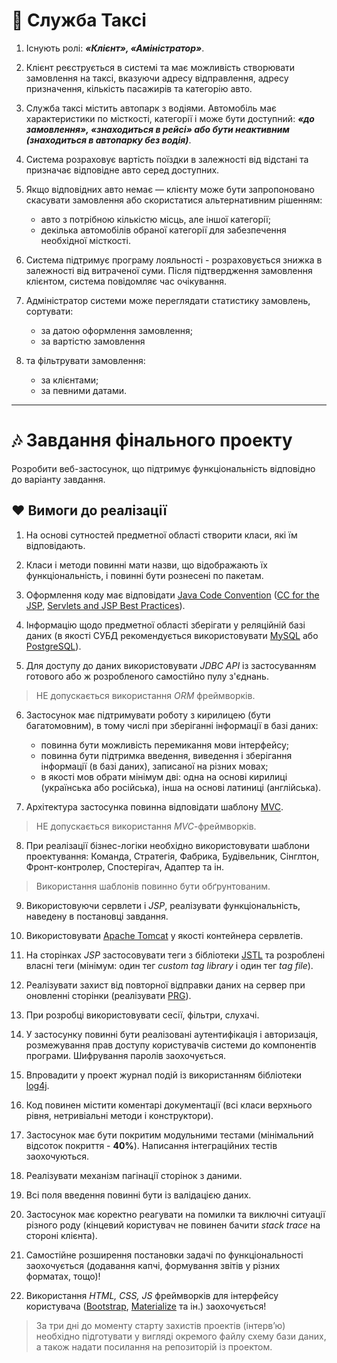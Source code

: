 # :taxi: Служба Таксі

1. Існують ролі: ***«Клієнт», «Аміністратор»***.

2. Клієнт реєструється в системі та має можливість створювати замовлення на таксі, вказуючи адресу відправлення, адресу призначення, кількість пасажирів та категорію авто.

3. Служба таксі містить автопарк з водіями. Автомобіль має характеристики по місткості, категорії і може бути доступний: ***«до замовлення», «знаходиться в рейсі» 
або бути неактивним (знаходиться в автопарку без водія)***.

4. Система розраховує вартість поїздки в залежності від відстані та призначає відповідне авто серед доступних.

5. Якщо відповідних авто немає —  клієнту може бути запропоновано скасувати замовлення або скористатися альтернативним рішенням:
   - авто з потрібною кількістю місць, але іншої категорії;
   - декілька автомобілів обраної категорії для забезпечення необхідної місткості.

6. Система підтримує програму лояльності - розраховується знижка в залежності від  витраченої суми.
Після підтвердження замовлення клієнтом, система повідомляє час очікування.

7. Адміністратор системи може переглядати статистику замовлень, сортувати:
   - за датою оформлення замовлення;
   - за вартістю замовлення

8. та фільтрувати замовлення:
   - за клієнтами;
   - за певними датами.

---

# :notes: Завдання фінального проекту 
 
Розробити веб-застосунок, що підтримує функціональність відповідно до варіанту завдання.

## :heart: Вимоги до реалізації

1. На основі сутностей предметної області створити класи, які їм відповідають.

2. Класи і методи повинні мати назви, що відображають їх функціональність, і повинні бути рознесені по пакетам.

3. Оформлення коду має відповідати [Java Code Convention](https://www.oracle.com/technetwork/java/codeconventions-150003.pdf) ([CC for the JSP](https://www.oracle.com/technical-resources/articles/javase/code-convention.html), [Servlets and JSP Best Practices](https://www.oracle.com/technical-resources/articles/javase/servlets-jsp.html)).

4. Інформацію щодо предметної області зберігати у реляційній базі даних (в якості СУБД рекомендується використовувати [MySQL](https://www.mysql.com/) або [PostgreSQL](https://www.postgresql.org/)).

5. Для доступу до даних використовувати *JDBC API* із застосуванням готового або ж розробленого самостійно пулу з'єднань.

> НЕ допускається використання *ORM* фреймворків.

6. Застосунок має підтримувати роботу з кирилицею (бути багатомовним), в тому числі при зберіганні інформації в базі даних:
   - повинна бути можливість перемикання мови інтерфейсу;
   - повинна бути підтримка введення, виведення і зберігання інформації (в базі даних), записаної на різних мовах;
   - в якості мов обрати мінімум дві: одна на основі кирилиці (українська або російська), інша на основі латиниці (англійська).

7. Архітектура застосунка повинна відповідати шаблону [MVC](https://en.wikipedia.org/wiki/JSP_model_2_architecture).

> НЕ допускається використання *MVC*-фреймворків.

8. При реалізації бізнес-логіки необхідно використовувати шаблони проектування: Команда, Стратегія, Фабрика, Будівельник, Сінглтон, Фронт-контролер, Спостерігач, Адаптер та ін.

> Використання шаблонів повинно бути обґрунтованим.

9. Використовуючи сервлети і *JSP*, реалізувати функціональність, наведену в постановці завдання.

10. Використовувати [Apache Tomcat](http://tomcat.apache.org/) у якості контейнера сервлетів.

11. На сторінках *JSP* застосовувати теги з бібліотеки [JSTL](http://tomcat.apache.org/taglibs.html) та розроблені власні теги (мінімум: один тег *custom tag library* і один тег *tag file*).

12. Реалізувати захист від повторної відправки даних на сервер при оновленні сторінки (реалізувати [PRG](https://en.wikipedia.org/wiki/Post/Redirect/Get)).

13. При розробці використовувати сесії, фільтри, слухачі.

14. У застосунку повинні бути реалізовані аутентифікація і авторизація, розмежування прав доступу користувачів системи до компонентів програми. Шифрування паролів заохочується.

15. Впровадити у проект журнал подій із використанням бібліотеки [log4j](https://logging.apache.org/log4j/2.x/index.html).

16. Код повинен містити коментарі документації (всі класи верхнього рівня, нетривіальні методи і конструктори).

17. Застосунок має бути покритим модульними тестами (мінімальний відсоток покриття - **40%**). Написання інтеграційних тестів заохочуються.

18. Реалізувати механізм пагінації сторінок з даними.

19. Всі поля введення повинні бути із валідацією даних.

20. Застосунок має коректно реагувати на помилки та виключні ситуації різного роду (кінцевий користувач не повинен бачити *stack trace* на стороні клієнта).

21. Самостійне розширення постановки задачі по функціональності заохочується (додавання капчі, формування звітів у різних форматах, тощо)!

22. Використання *HTML, CSS, JS* фреймворків для інтерфейсу користувача ([Bootstrap](https://getbootstrap.com/), [Materialize](https://materializecss.com/) та ін.) заохочується!
 
> За три дні до моменту старту захистів проектів (інтерв’ю) необхідно підготувати у вигляді окремого файлу схему бази даних, а також надати посилання на репозиторій із проектом.
